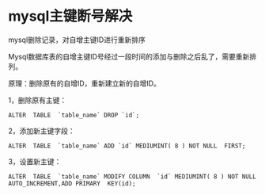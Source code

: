 # mysql主键断号解决
mysql删除记录，对自增主键ID进行重新排序

Mysql数据库表的自增主键ID号经过一段时间的添加与删除之后乱了，需要重新排列。

原理：删除原有的自增ID，重新建立新的自增ID。

1，删除原有主键：
```
ALTER  TABLE  `table_name` DROP `id`;
```
2，添加新主键字段：
```
ALTER  TABLE  `table_name` ADD `id` MEDIUMINT( 8 ) NOT NULL  FIRST;
```
3，设置新主键：
```
ALTER  TABLE  `table_name` MODIFY COLUMN  `id` MEDIUMINT( 8 ) NOT NULL  AUTO_INCREMENT,ADD PRIMARY  KEY(id);
```
